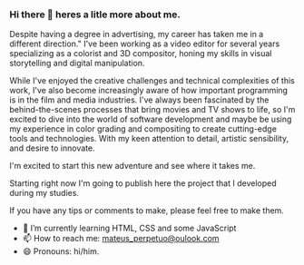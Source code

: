 ### Hi there 👋 heres a litle more about me.

Despite having a degree in advertising, my career has taken me in a different direction." I've been working as a video editor for several years specializing as a colorist and 3D compositor, honing my skills in visual storytelling and digital manipulation. 

While I've enjoyed the creative challenges and technical complexities of this work, I've also become increasingly aware of how important programming is in the film and media industries. I've always been fascinated by the behind-the-scenes processes that bring movies and TV shows to life, so I'm excited to dive into the world of software development and maybe be using my experience in color grading and compositing to create cutting-edge tools and technologies. With my keen attention to detail, artistic sensibility, and desire to innovate.

I'm excited to start this new adventure and see where it takes me. 


Starting right now I'm going to publish here the project that I developed during my studies. 


If you have any tips or comments to make, please feel free to make them.



- 🌱 I’m currently learning HTML, CSS and some JavaScript
- 📫 How to reach me: mateus_perpetuo@oulook.com
- 😄 Pronouns: hi/him.

